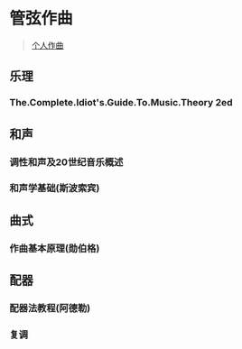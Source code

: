 # 管弦作曲

> [个人作曲](https://github.com/Ryu613/musical-composition)

## 乐理

### The.Complete.Idiot's.Guide.To.Music.Theory 2ed

## 和声

### 调性和声及20世纪音乐概述

### 和声学基础(斯波索宾)

## 曲式

### 作曲基本原理(勋伯格)

## 配器

### 配器法教程(阿德勒)

### 复调 